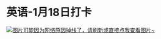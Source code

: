 # 英语-1月18日打卡

[![图片可能因为网络原因掉线了，请刷新或直接点我查看图片~](https://cdn.jsdelivr.net/gh/ylsislove/image-home/test/20210123230541.JPG)](https://cdn.jsdelivr.net/gh/ylsislove/image-home/test/20210123230541.JPG)
